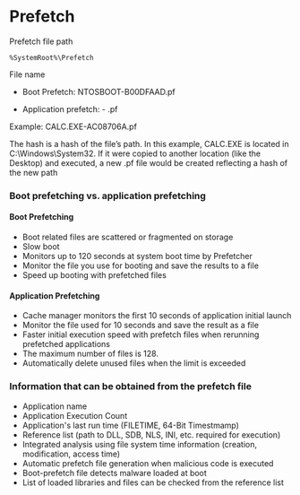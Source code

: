 # Prefetch

Prefetch file path

```
%SystemRoot%\Prefetch
```

File name

* Boot Prefetch: NTOSBOOT-B00DFAAD.pf

* Application prefetch: <filename>-<filepath hash> .pf

Example: CALC.EXE-AC08706A.pf

The hash is a hash of the file’s path. In this example, CALC.EXE is located in C:\Windows\System32. If it were copied to another location (like the Desktop) and executed, a new .pf file would be created reflecting a hash of the new path

### Boot prefetching vs. application prefetching 
#### Boot Prefetching 
* Boot related files are scattered or fragmented on storage 
* Slow boot 
* Monitors up to 120 seconds at system boot time by Prefetcher 
* Monitor the file you use for booting and save the results to a file 
* Speed up booting with prefetched files 
#### Application Prefetching 
* Cache manager monitors the first 10 seconds of application initial launch 
* Monitor the file used for 10 seconds and save the result as a file 
* Faster initial execution speed with prefetch files when rerunning prefetched applications 
* The maximum number of files is 128. 
* Automatically delete unused files when the limit is exceeded

### Information that can be obtained from the prefetch file 
* Application name 
* Application Execution Count 
* Application's last run time (FILETIME, 64-Bit Timestmamp) 
* Reference list (path to DLL, SDB, NLS, INI, etc. required for execution) 
* Integrated analysis using file system time information (creation, modification, access time) 
* Automatic prefetch file generation when malicious code is executed 
* Boot-prefetch file detects malware loaded at boot 
* List of loaded libraries and files can be checked from the reference list

